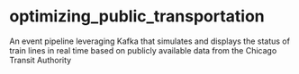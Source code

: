 # optimizing_public_transportation
An event pipeline leveraging Kafka that simulates and displays the status of train lines in real time based on publicly available data from the Chicago Transit Authority
